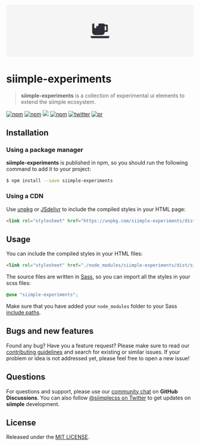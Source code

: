 [![siimple](../../header.svg)](https://www.siimple.xyz)

# siimple-experiments

> **siimple-experiments** is a collection of experimental ui elements to extend the siimple ecosystem.

[![npm](https://img.shields.io/npm/v/siimple-experiments.svg?style=flat-square)](https://www.npmjs.com/package/siimple-experiments)
[![npm](https://img.shields.io/npm/dt/siimple-experiments.svg?style=flat-square)](https://www.npmjs.com/package/@siimple-experiments)
[![](https://data.jsdelivr.com/v1/package/npm/siimple-experiments/badge)](https://www.jsdelivr.com/package/npm/siimple-experiments)
[![npm](https://img.shields.io/npm/l/siimple-experiments.svg?style=flat-square)](https://github.com/siimple/siimple)
[![twitter](https://img.shields.io/badge/Twitter-%40siimplecss-blue.svg?style=flat-square)](https://twitter.com/siimplecss)
[![pr](https://img.shields.io/badge/PRs-welcome-brightgreen.svg?style=flat-square)](https://github.com/siimple/siimple)


## Installation

### Using a package manager

**siimple-experiments** is published in npm, so you should run the following command to add it to your project:

```bash
$ npm install --save siimple-experiments
```

### Using a CDN

Use [unpkg](https://unpkg.com/siimple-experiments) or [JSdelivr](https://www.jsdelivr.com/package/npm/siimple-experiments) to include the compiled styles in your HTML page:

```html
<link rel="stylesheet" href="https://unpkg.com/siimple-experiments/dist/siimple-experiments.min.css" />
```

## Usage

You can include the compiled styles in your HTML files: 

```html
<link rel="stylesheet" href="./node_modules/siimple-experiments/dist/siimple-experiments.min.css">
```

The source files are written in [Sass](http://sass-lang.com/), so you can import all the styles in your scss files: 

```scss
@use "siimple-experiments";
```

Make sure that you have added your `node_modules` folder to your Sass [include paths](https://github.com/sass/node-sass#includepaths). 

## Bugs and new features

Found any bug? Have you a feature request? Please make sure to read our [contributing guidelines](https://github.com/siimple/siimple/blob/develop/CONTRIBUTING.md) and search for existing or similar issues. 
If your problem or idea is not addressed yet, please feel free to open a new issue!

## Questions 

For questions and support, please use our [community chat](https://github.com/siimple/siimple/discussions) on **GitHub Discussions**. 
You can also follow [@siimplecss on Twitter](https://twitter.com/siimplecss) to get updates on **siimple** development.

## License

Released under the [MIT LICENSE](../../LICENSE).

